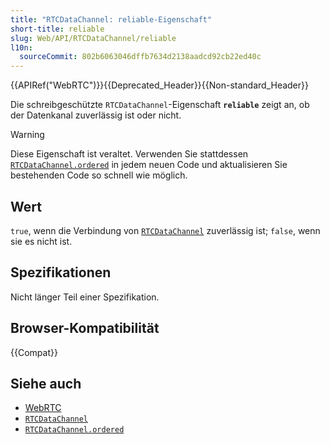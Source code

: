 ```yaml
---
title: "RTCDataChannel: reliable-Eigenschaft"
short-title: reliable
slug: Web/API/RTCDataChannel/reliable
l10n:
  sourceCommit: 802b6063046dffb7634d2138aadcd92cb22ed40c
---
```


{{APIRef("WebRTC")}}{{Deprecated_Header}}{{Non-standard_Header}}

Die schreibgeschützte `RTCDataChannel`-Eigenschaft **`reliable`** zeigt an, ob der Datenkanal zuverlässig ist oder nicht.

> [!WARNING]
> Diese Eigenschaft ist veraltet. Verwenden Sie stattdessen [`RTCDataChannel.ordered`](/de/docs/Web/API/RTCDataChannel/ordered) in jedem neuen Code und aktualisieren Sie bestehenden Code so schnell wie möglich.

## Wert

`true`, wenn die Verbindung von [`RTCDataChannel`](/de/docs/Web/API/RTCDataChannel) zuverlässig ist;
`false`, wenn sie es nicht ist.

## Spezifikationen

Nicht länger Teil einer Spezifikation.

## Browser-Kompatibilität

{{Compat}}

## Siehe auch

- [WebRTC](/de/docs/Web/API/WebRTC_API)
- [`RTCDataChannel`](/de/docs/Web/API/RTCDataChannel)
- [`RTCDataChannel.ordered`](/de/docs/Web/API/RTCDataChannel/ordered)
